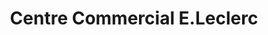 ---
title: "Centre Commercial E.Leclerc"
url: /soustons/centre-commercial-e-leclerc/
shop: Supermarkt
---